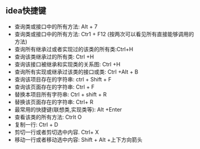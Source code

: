 ## idea快捷键

* 查询类或接口中的所有方法: Alt + 7
* 查询类或接口中的所有方法: Ctr1 + F12 (按两次可以看见所有直接能够调用的方法)
* 查询所有继承过或者实现过的该类的所有类:Ctrl+H
* 查询该类继承过的所有类: Ctrl +H
* 查询该接口被继承和实现类的关系图: Ctrl +H
* 查询所有实现或继承过该类的接口或类: Ctrl +AIt + B
* 查询该项目存在的字符串: ctrl + Shift + F
* 查询该页面存在的字符串: Ctrl + F
* 替换本项目所有字符串: Ctrl + shift + R
* 替换该页面存在的字符串: Ctrl+ R
* 最常用的快捷键(联想类,实现类等): Alt +Enter
* 查看该类的所有方法: Ctrlt O
* 复制一行: Ctrl + D
* 剪切一行或者剪切选中内容. Ctrl+ X
* 移动一行或者移动选中内容: Shift + Alt +上下方向箭头
